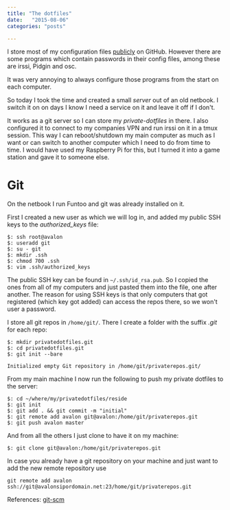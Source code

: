 ```yaml
---
title: "The dotfiles"
date:   "2015-08-06"
categories: "posts"

---
```


I store most of my configuration files [publicly](https://github.com/jubalh/dotfiles) on GitHub.
However there are some programs which contain passwords in their config files, among these are irssi, Pidgin and osc.

It was very annoying to always configure those programs from the start on each computer.

So today I took the time and created a small *server* out of an old netbook.
I switch it on on days I know I need a service on it and leave it off if I don't.

It works as a git server so I can store my *private-dotfiles* in there. I also configured it to connect to my companies VPN and run irssi on it in a tmux session. This way I can reboot/shutdown my main computer as much as I want or can switch to another computer which I need to do from time to time. I would have used my Raspberry Pi for this, but I turned it into a game station and gave it to someone else.

# Git #
On the netbook I run Funtoo and git was already installed on it.

First I created a new user as which we will log in, and added my public SSH keys to the *authorized_keys* file:

```
$: ssh root@avalon
$: useradd git
$: su - git
$: mkdir .ssh
$: chmod 700 .ssh
$: vim .ssh/authorized_keys
```

The public SSH key can be found in `~/.ssh/id_rsa.pub`. So I copied the ones from all of my computers and just pasted them into the file, one after another.
The reason for using SSH keys is that only computers that got registered (which key got added) can access the repos there, so we won't user a password.

I store all git repos in `/home/git/`. There I create a folder with the suffix *.git* for each repo:


```
$: mkdir privatedotfiles.git
$: cd privatedotfiles.git
$: git init --bare

Initialized empty Git repository in /home/git/privaterepos.git/
```

From my main machine I now run the following to push my private dotfiles to the server:

```
$: cd ~/where/my/privatedotfiles/reside
$: git init
$: git add . && git commit -m "initial"
$: git remote add avalon git@avalon:/home/git/privaterepos.git
$: git push avalon master
```

And from all the others I just clone to have it on my machine:


```
$: git clone git@avalon:/home/git/privaterepos.git

```

In case you already have a git repository on your machine and just want to add the new remote repository use 

```
git remote add avalon ssh://git@avalonsipordomain.net:23/home/git/privaterepos.git
```

References: [git-scm](https://git-scm.com/book/it/v2/Git-on-the-Server-Setting-Up-the-Server)
